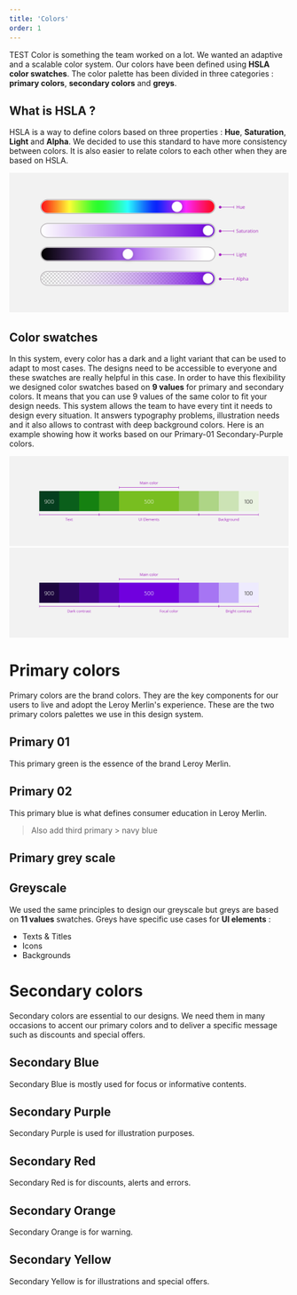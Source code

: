 ```yaml
---
title: 'Colors'
order: 1
---
```



TEST
Color is something the team worked on a lot. We wanted an adaptive and a scalable color system. Our colors have been defined using **HSLA color swatches**. The color palette has been divided in three categories : **primary colors**, **secondary colors** and **greys**.

## What is HSLA ?

HSLA is a way to define colors based on three properties : **Hue**, **Saturation**, **Light** and **Alpha**. We decided to use this standard to have more consistency between colors. It is also easier to relate colors to each other when they are based on HSLA.

![hslaVisual](HslaGrey.png)

## Color swatches

In this system, every color has a dark and a light variant that can be used to adapt to most cases. The designs need to be accessible to everyone and these swatches are really helpful in this case. In order to have this flexibility we designed color swatches based on **9 values** for primary and secondary colors. It means that you can use 9 values of the same color to fit your design needs. This system allows the team to have every tint it needs to design every situation. It answers typography problems, illustration needs and it also allows to contrast with deep background colors. Here is an example showing how it works based on our Primary-01 Secondary-Purple colors.

![Primary-01](Primary-01.jpg)
<br>
![Primary-02](Primary-02.jpg)

# Primary colors

Primary colors are the brand colors. They are the key components for our users to live and adopt the Leroy Merlin's experience. These are the two primary colors palettes we use in this design system.

## Primary 01

This primary green is the essence of the brand Leroy Merlin.

<swatch id="primary-01"></swatch>

## Primary 02

This primary blue is what defines consumer education in Leroy Merlin.

<swatch id="primary-02"></swatch>

> Also add third primary > navy blue

## Primary grey scale

## Greyscale

We used the same principles to design our greyscale but greys are based on **11 values** swatches. Greys have specific use cases for **UI elements** :

- Texts & Titles
- Icons
- Backgrounds

<swatch id="grey"></swatch>

# Secondary colors

Secondary colors are essential to our designs. We need them in many occasions to accent our primary colors and to deliver a specific message such as discounts and special offers.

## Secondary Blue

Secondary Blue is mostly used for focus or informative contents.

<swatch id="secondary-blue"></swatch>

## Secondary Purple

Secondary Purple is used for illustration purposes.
<swatch id="secondary-purple"></swatch>

## Secondary Red

Secondary Red is for discounts, alerts and errors.
<swatch id="secondary-red"></swatch>

## Secondary Orange

Secondary Orange is for warning.
<swatch id="secondary-orange"></swatch>

## Secondary Yellow

Secondary Yellow is for illustrations and special offers.
<swatch id="secondary-yellow"></swatch>
